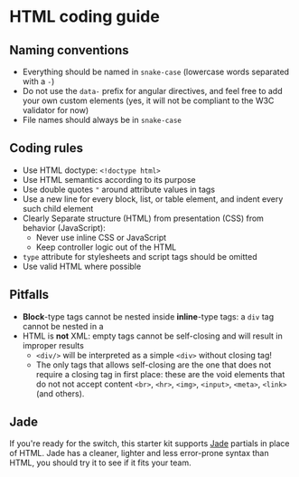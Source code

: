 # HTML coding guide

## Naming conventions

- Everything should be named in `snake-case` (lowercase words separated with a `-`)
- Do not use the `data-` prefix for angular directives, and feel free to add your own custom elements (yes, it will
  not be compliant to the W3C validator for now)
- File names should always be in `snake-case`

## Coding rules

- Use HTML doctype: `<!doctype html>`
- Use HTML semantics according to its purpose
- Use double quotes `"` around attribute values in tags
- Use a new line for every block, list, or table element, and indent every such child element
- Clearly Separate structure (HTML) from presentation (CSS) from behavior (JavaScript):
  * Never use inline CSS or JavaScript
  * Keep controller logic out of the HTML
- `type` attribute for stylesheets and script tags should be omitted
- Use valid HTML where possible

## Pitfalls

- **Block**-type tags cannot be nested inside **inline**-type tags: a `div` tag cannot be nested in a <span>
- HTML is **not** XML: empty tags cannot be self-closing and will result in improper results
  * `<div/>` will be interpreted as a simple `<div>` without closing tag!
  * The only tags that allows self-closing are the one that does not require a closing tag in first place:
    these are the void elements that do not not accept content `<br>`, `<hr>`, `<img>`, `<input>`, `<meta>`, `<link>`
    (and others).

## Jade

If you're ready for the switch, this starter kit supports [Jade](http://jade-lang.com/) partials in place of HTML.
Jade has a cleaner, lighter and less error-prone syntax than HTML, you should try it to see if it fits your team.
